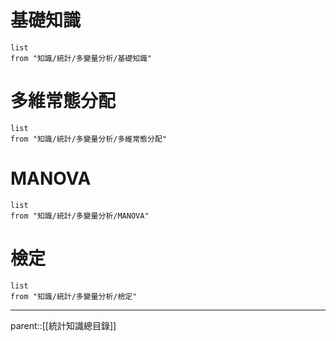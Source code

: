 # 基礎知識
```dataview
list
from "知識/統計/多變量分析/基礎知識"
```
# 多維常態分配
```dataview
list
from "知識/統計/多變量分析/多維常態分配"
```
# MANOVA
```dataview
list
from "知識/統計/多變量分析/MANOVA"
```
# 檢定
```dataview
list
from "知識/統計/多變量分析/檢定"
```
- - -
parent::[[統計知識總目錄]]
